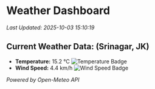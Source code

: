 
# Weather Dashboard

_Last Updated: 2025-10-03 15:10:19_

## Current Weather Data: (Srinagar, JK)
- **Temperature:** 15.2 °C ![Temperature Badge](https://img.shields.io/badge/Temperature-Low%20Temp-blue)
- **Wind Speed:** 4.4 km/h ![Wind Speed Badge](https://img.shields.io/badge/Wind%20Speed-Light%20Wind-blue)

*Powered by Open-Meteo API*
